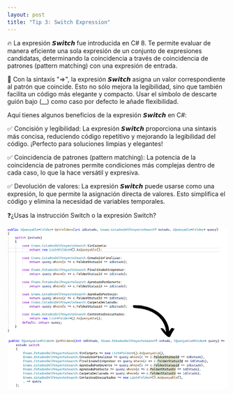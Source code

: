 ```yaml
---
layout: post
title: "Tip 3: Switch Expression"
---
```


🔥 La expresión 𝙎𝙬𝙞𝙩𝙘𝙝 fue introducida en C# 8. Te permite evaluar de manera eficiente una sola expresión de un conjunto de expresiones candidatas, determinando la coincidencia a través de coincidencia de patrones (pattern matching) con una expresión de entrada.

🚀 Con la sintaxis "=>", la expresión 𝙎𝙬𝙞𝙩𝙘𝙝 asigna un valor correspondiente al patrón que coincide. Esto no sólo mejora la legibilidad, sino que también facilita un código más elegante y compacto. Usar el símbolo de descarte guión bajo (__) como caso por defecto le añade flexibilidad.

Aquí tienes algunos beneficios de la expresión 𝙎𝙬𝙞𝙩𝙘𝙝 en C#:

✅ Concisión y legibilidad: La expresión 𝙎𝙬𝙞𝙩𝙘𝙝 proporciona una sintaxis más concisa, reduciendo código repetitivo y mejorando la legibilidad del código. ¡Perfecto para soluciones limpias y elegantes!

✅ Coincidencia de patrones (pattern matching): La potencia de la coincidencia de patrones permite condiciones más complejas dentro de cada caso, lo que la hace versátil y expresiva.

✅ Devolución de valores: La expresión 𝙎𝙬𝙞𝙩𝙘𝙝 puede usarse como una expresión, lo que permite la asignación directa de valores. Esto simplifica el código y elimina la necesidad de variables temporales.

❓¿Usas la instrucción Switch o la expresión Switch?

![alt text](image.png)